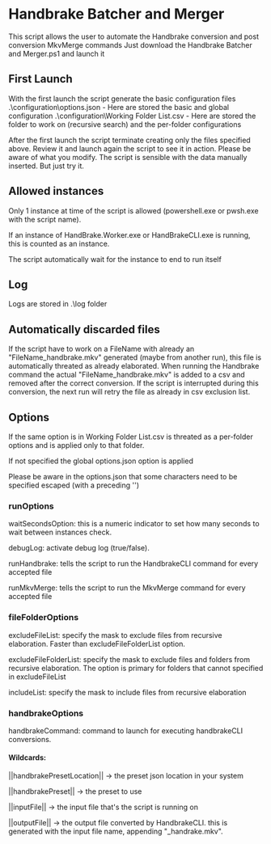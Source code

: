 # Handbrake Batcher and Merger

This script allows the user to automate the Handbrake conversion and post conversion MkvMerge commands
Just download the Handbrake Batcher and Merger.ps1 and launch it

## First Launch

With the first launch the script generate the basic configuration files
.\configuration\options.json - Here are stored the basic and global configuration
.\configuration\Working Folder List.csv - Here are stored the folder to work on (recursive search) and the per-folder configurations


After the first launch the script terminate creating only the files specified above. Review it and launch again the script to see it in action.
Please be aware of what you modify. The script is sensible with the data manually inserted. But just try it.

## Allowed instances

Only 1 instance at time of the script is allowed (powershell.exe or pwsh.exe with the script name).

If an instance of HandBrake.Worker.exe or HandBrakeCLI.exe is running, this is counted as an instance.

The script automatically wait for the instance to end to run itself

## Log

Logs are stored in .\log folder

## Automatically discarded files

If the script have to work on a FileName with already an "FileName_handbrake.mkv" generated (maybe from another run), this file is automatically threated as already elaborated.
When running the Handbrake command the actual "FileName_handbrake.mkv" is added to a csv and removed after the correct conversion. If the script is interrupted during this conversion, the next run will retry the file as already in csv exclusion list.

## Options

If the same option is in Working Folder List.csv is threated as a per-folder options and is applied only to that folder. 

If not specified the global options.json option is applied

Please be aware in the options.json that some characters need to be specified escaped (with a preceding '\')

### runOptions

waitSecondsOption: this is a numeric indicator to set how many seconds to wait between instances check.

debugLog: activate debug log (true/false).

runHandbrake: tells the script to run the HandbrakeCLI command for every accepted file

runMkvMerge: tells the script to run the MkvMerge command for every accepted file

### fileFolderOptions

excludeFileList: specify the mask to exclude files from recursive elaboration. Faster than excludeFileFolderList option.

excludeFileFolderList: specify the mask to exclude files and folders from recursive elaboration. 
The option is primary for folders that cannot specified in excludeFileList

includeList: specify the mask to include files from recursive elaboration

### handbrakeOptions

handbrakeCommand: command to launch for executing handbrakeCLI conversions.

#### Wildcards: 

||handbrakePresetLocation|| -> the preset json location in your system

||handbrakePreset|| -> the preset to use

||inputFile|| -> the input file that's the script is running on

||outputFile|| -> the output file converted by HandbrakeCLI. this is generated with the input file name, appending "_handrake.mkv".


